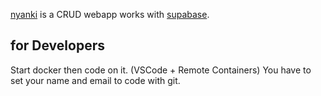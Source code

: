 [nyanki](https://nyanki.vercel.app) is a CRUD webapp works with [supabase](https://app.supabase.io/).

## for Developers

Start docker then code on it. (VSCode + Remote Containers)
You have to set your name and email to code with git.
